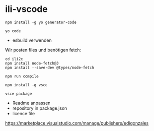 # ili-vscode

```
npm install -g yo generator-code
```

```
yo code
```
- esbuild verwenden


Wir posten files und benötigen fetch:
```
cd ili2c
npm install node-fetch@3
npm install --save-dev @types/node-fetch
```

```
npm run compile
```

```
npm install -g vsce
```

```
vsce package
```
- Readme anpassen
- repository in package.json
- licence file


https://marketplace.visualstudio.com/manage/publishers/edigonzales
